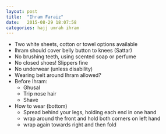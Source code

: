 ```yaml
---
layout: post
title:  "Ihram Faraiz"
date:   2015-08-29 18:07:58
categories: hajj umrah ihram
---
```


- Two white sheets, cotton or towel options available
- Ihram should cover belly button to knees (Sattar)
- No brushing teeth, using scented soap or perfume
- No closed shoes! Slippers fine
- No underwear (unless disability)
- Wearing belt around Ihram allowed?
- Before Ihram:
     - Ghusal
     - Trip nose hair
     - Shave
- How to wear (bottom)
     - Spread behind your legs, holding each end in one hand
     - wrap around the front and hold both corners on left hand
     - wrap again towards right and then fold
